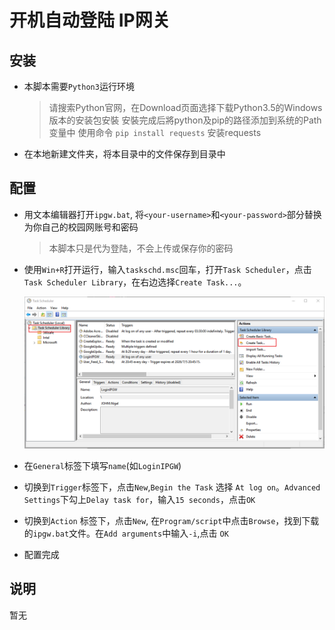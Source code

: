 # 开机自动登陆 IP网关

## 安装
- 本脚本需要`Python3`运行环境

  > 请搜索Python官网，在Download页面选择下载Python3.5的Windows版本的安装包安裝
  > 安裝完成后將python及pip的路径添加到系统的Path变量中
  > 使用命令 `pip install requests` 安装requests

- 在本地新建文件夹，将本目录中的文件保存到目录中

## 配置

- 用文本编辑器打开`ipgw.bat`, 将`<your-username>`和`<your-password>`部分替换为你自己的校园网账号和密码

  > 本脚本只是代为登陆，不会上传或保存你的密码

- 使用`Win+R`打开运行，输入`taskschd.msc`回车，打开`Task Scheduler`，点击`Task Scheduler Library`，在右边选择`Create Task...`。

  ![截图](img/screen.png)
- 在`General`标签下填写`name`(如`LoginIPGW`)
- 切换到`Trigger`标签下，点击`New`,`Begin the Task` 选择 `At log on`。`Advanced Settings`下勾上`Delay task for`，输入`15 seconds`，点击`OK`
- 切换到`Action` 标签下，点击`New`, 在`Program/script`中点击`Browse`，找到下载的`ipgw.bat`文件。在`Add arguments`中输入`-i`,点击 `OK`
- 配置完成

## 说明

暂无